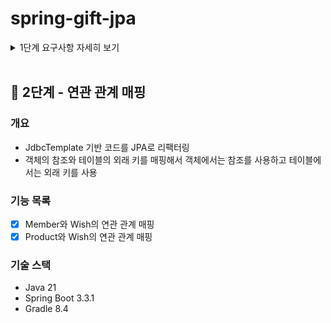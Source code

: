 # spring-gift-jpa

<details>
<summary>1단계 요구사항 자세히 보기</summary>

## 🚀 1단계 - 엔티티 매핑

### 개요
- JdbcTemplate 기반 코드를 JPA로 리팩터링
- @DataJpaTest를 이용한 학습 테스트

### 기능 목록
- [X] Member 엔티티 매핑
- [X] Product 엔티티 매핑
- [X] Wish 엔티티 매핑

</details>
<br>

## 🚀 2단계 - 연관 관계 매핑

### 개요
- JdbcTemplate 기반 코드를 JPA로 리팩터링
- 객체의 참조와 테이블의 외래 키를 매핑해서 객체에서는 참조를 사용하고 테이블에서는 외래 키를 사용

### 기능 목록
- [X] Member와 Wish의 연관 관계 매핑
- [X] Product와 Wish의 연관 관계 매핑

### 기술 스택
- Java 21
- Spring Boot 3.3.1
- Gradle 8.4
